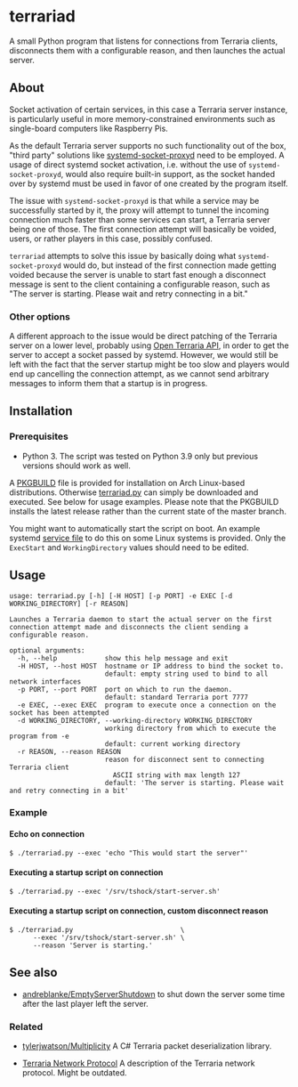 # terrariad

A small Python program that listens for connections from Terraria clients, disconnects them with
a configurable reason, and then launches the actual server.

## About

Socket activation of certain services, in this case a Terraria server instance, is particularly
useful in more memory-constrained environments such as single-board computers like Raspberry Pis.

As the default Terraria server supports no such functionality out of the box, "third party"
solutions like
[systemd-socket-proxyd](https://www.freedesktop.org/software/systemd/man/systemd-socket-proxyd.html)
need to be employed. A usage of direct systemd socket activation, i.e. without the use of
`systemd-socket-proxyd`, would also require built-in support, as the socket handed over by systemd
must be used in favor of one created by the program itself.

The issue with `systemd-socket-proxyd` is that while a service may be successfully started by it,
the proxy will attempt to tunnel the incoming connection much faster than some services can start,
a Terraria server being one of those. The first connection attempt will basically be voided,
users, or rather players in this case, possibly confused.

`terrariad` attempts to solve this issue by basically doing what `systemd-socket-proxyd` would do,
but instead of the first connection made getting voided because the server is unable to start fast
enough a disconnect message is sent to the client containing a configurable reason,
such as "The server is starting. Please wait and retry connecting in a bit."

### Other options

A different approach to the issue would be direct patching of the Terraria server on a lower level,
probably using [Open Terraria API](https://github.com/DeathCradle/Open-Terraria-API), in order to
get the server to accept a socket passed by systemd. However, we would still be left with the fact
that the server startup might be too slow and players would end up cancelling the connection
attempt, as we cannot send arbitrary messages to inform them that a startup is in progress.

## Installation

### Prerequisites

- Python 3. The script was tested on Python 3.9 only but previous versions should work as well.

A [PKGBUILD](PKGBUILD) file is provided for installation on Arch Linux-based distributions.
Otherwise [terrariad.py](terrariad.py) can simply be downloaded and executed. See below for usage
examples. Please note that the PKGBUILD installs the latest release rather than the current state
of the master branch.

You might want to automatically start the script on boot. An example systemd
[service file](terrariad.service) to do this on some Linux systems is provided. Only the
`ExecStart` and `WorkingDirectory` values should need to be edited.

## Usage

```
usage: terrariad.py [-h] [-H HOST] [-p PORT] -e EXEC [-d WORKING_DIRECTORY] [-r REASON]

Launches a Terraria daemon to start the actual server on the first connection attempt made and disconnects the client sending a configurable reason.

optional arguments:
  -h, --help            show this help message and exit
  -H HOST, --host HOST  hostname or IP address to bind the socket to.
                        default: empty string used to bind to all network interfaces
  -p PORT, --port PORT  port on which to run the daemon.
                        default: standard Terraria port 7777
  -e EXEC, --exec EXEC  program to execute once a connection on the socket has been attempted
  -d WORKING_DIRECTORY, --working-directory WORKING_DIRECTORY
                        working directory from which to execute the program from -e
                        default: current working directory
  -r REASON, --reason REASON
                        reason for disconnect sent to connecting Terraria client
                          ASCII string with max length 127
                        default: 'The server is starting. Please wait and retry connecting in a bit'
```

### Example

#### Echo on connection

```
$ ./terrariad.py --exec 'echo "This would start the server"'
```

#### Executing a startup script on connection

```
$ ./terrariad.py --exec '/srv/tshock/start-server.sh'
```

#### Executing a startup script on connection, custom disconnect reason

```
$ ./terrariad.py                           \
      --exec '/srv/tshock/start-server.sh' \
      --reason 'Server is starting.'
```

## See also

- [andreblanke/EmptyServerShutdown](https://github.com/andreblanke/EmptyServerShutdown) to shut
  down the server some time after the last player left the server.

### Related

- [tylerjwatson/Multiplicity](https://github.com/tylerjwatson/Multiplicity) A C# Terraria packet
  deserialization library.

- [Terraria Network Protocol](https://seancode.com/terrafirma/net.html) A description of the
  Terraria network protocol. Might be outdated.
